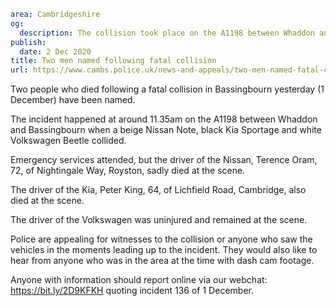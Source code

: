```yaml
area: Cambridgeshire
og:
  description: The collision took place on the A1198 between Whaddon and Bassingbourn
publish:
  date: 2 Dec 2020
title: Two men named following fatal collision
url: https://www.cambs.police.uk/news-and-appeals/two-men-named-fatal-collision-bassingbourn
```

Two people who died following a fatal collision in Bassingbourn yesterday (1 December) have been named.

The incident happened at around 11.35am on the A1198 between Whaddon and Bassingbourn when a beige Nissan Note, black Kia Sportage and white Volkswagen Beetle collided.

Emergency services attended, but the driver of the Nissan, Terence Oram, 72, of Nightingale Way, Royston, sadly died at the scene.

The driver of the Kia, Peter King, 64, of Lichfield Road, Cambridge, also died at the scene.

The driver of the Volkswagen was uninjured and remained at the scene.

Police are appealing for witnesses to the collision or anyone who saw the vehicles in the moments leading up to the incident. They would also like to hear from anyone who was in the area at the time with dash cam footage.

Anyone with information should report online via our webchat: https://bit.ly/2D9KFKH quoting incident 136 of 1 December.
